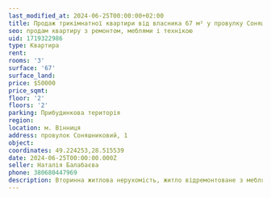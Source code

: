 ```yaml
---
last_modified_at: 2024-06-25T00:00:00+02:00
title: Продаж трикімнатної квартири від власника 67 м² у провулку Соняшниковий
seo: продам квартиру з ремонтом, меблями і технікою
uid: 1719322986
type: Квартира
rent:
rooms: '3'
surface: '67'
surface_land:
price: $50000
price_sqmt:
floor: '2'
floors: '2'
parking: Прибудинкова територія
region:
location: м. Вінниця
address: провулок Соняшниковий, 1
object:
coordinates: 49.224253,28.515539
date: 2024-06-25T00:00:00.000Z
seller: Наталія Балабаєва
phone: 380680447969
description: Вторинна житлова нерухомість, житло відремонтоване з меблями і технікою, придатне і готове для проживання
---
```


